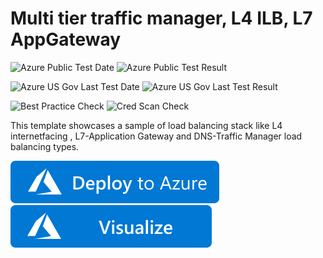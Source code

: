 # Multi tier traffic manager, L4 ILB, L7 AppGateway

![Azure Public Test Date](https://azurequickstartsservice.blob.core.windows.net/badges/301-multi-tier-loadbalancing/PublicLastTestDate.svg)
![Azure Public Test Result](https://azurequickstartsservice.blob.core.windows.net/badges/301-multi-tier-loadbalancing/PublicDeployment.svg)

![Azure US Gov Last Test Date](https://azurequickstartsservice.blob.core.windows.net/badges/301-multi-tier-loadbalancing/FairfaxLastTestDate.svg)
![Azure US Gov Last Test Result](https://azurequickstartsservice.blob.core.windows.net/badges/301-multi-tier-loadbalancing/FairfaxDeployment.svg)

![Best Practice Check](https://azurequickstartsservice.blob.core.windows.net/badges/301-multi-tier-loadbalancing/BestPracticeResult.svg)
![Cred Scan Check](https://azurequickstartsservice.blob.core.windows.net/badges/301-multi-tier-loadbalancing/CredScanResult.svg)

This template showcases a sample of load balancing stack like L4 internetfacing , L7-Application Gateway and DNS-Traffic Manager load balancing types.

[![Deploy To Azure](https://raw.githubusercontent.com/Azure/azure-quickstart-templates/master/1-CONTRIBUTION-GUIDE/images/deploytoazure.svg?sanitize=true)](https://portal.azure.com/#create/Microsoft.Template/uri/https%3A%2F%2Fraw.githubusercontent.com%2FAzure%2Fazure-quickstart-templates%2Fmaster%2F301-multi-tier-loadbalancing%2Fazuredeploy.json)  [![Visualize](https://raw.githubusercontent.com/Azure/azure-quickstart-templates/master/1-CONTRIBUTION-GUIDE/images/visualizebutton.svg?sanitize=true)](http://armviz.io/#/?load=https%3A%2F%2Fraw.githubusercontent.com%2FAzure%2Fazure-quickstart-templates%2Fmaster%2F301-multi-tier-loadbalancing%2Fazuredeploy.json)



